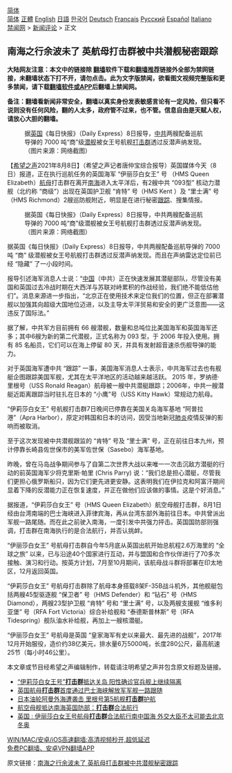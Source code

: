  <!-- 面包屑导航 --> <div class="breadcrumb"><!-- GTranslate: https://gtranslate.io/ -->  <div class="switcher notranslate">  <div class="selected">  <a href="#" onclick="return false;"> 简体</a>  </div>  <div class="option">  <a href="https://www.bannedbook.org" onclick="doGTranslate('zh-CN|zh-CN');jQuery('div.switcher div.selected a').html(jQuery(this).html());return false;" title="简体中文" class="nturl selected"> 简体</a>  <a href="https://www.bannedbook.org/zh-tw/" onclick="doGTranslate('zh-CN|zh-TW');jQuery('div.switcher div.selected a').html(jQuery(this).html());return false;" title="繁體中文" class="nturl"> 正體</a>  <a href="https://www.bannedbook.org/en/" onclick="doGTranslate('zh-CN|en');jQuery('div.switcher div.selected a').html(jQuery(this).html());return false;" title="English" class="nturl"> English</a>  <a href="https://www.bannedbook.org/ja/" onclick="doGTranslate('zh-CN|ja');jQuery('div.switcher div.selected a').html(jQuery(this).html());return false;" title="日本語" class="nturl"> 日語</a>  <a href="https://www.bannedbook.org/ko/" onclick="doGTranslate('zh-CN|ko');jQuery('div.switcher div.selected a').html(jQuery(this).html());return false;" title="한국어" class="nturl"> 한국어</a>  <a href="https://www.bannedbook.org/de/" onclick="doGTranslate('zh-CN|de');jQuery('div.switcher div.selected a').html(jQuery(this).html());return false;" title="Deutsch" class="nturl"> Deutsch</a>  <a href="https://www.bannedbook.org/fr/" onclick="doGTranslate('zh-CN|fr');jQuery('div.switcher div.selected a').html(jQuery(this).html());return false;" title="Français" class="nturl"> Français</a>  <a href="https://www.bannedbook.org/ru/" onclick="doGTranslate('zh-CN|ru');jQuery('div.switcher div.selected a').html(jQuery(this).html());return false;" title="Русский" class="nturl"> Русский</a>  <a href="https://www.bannedbook.org/es/" onclick="doGTranslate('zh-CN|es');jQuery('div.switcher div.selected a').html(jQuery(this).html());return false;" title="Español" class="nturl"> Español</a>  <a href="https://www.bannedbook.org/it/" onclick="doGTranslate('zh-CN|it');jQuery('div.switcher div.selected a').html(jQuery(this).html());return false;" title="Italiano" class="nturl"> Italiano</a>  </div>  </div>      <div class='breadcrumb-sub'><!-- Breadcrumb NavXT 6.3.0 --> <a href="https://www.bannedbook.org/" class="home">禁闻网</a> &gt; <a href="https://www.bannedbook.org/bnews/comments/" class="category">新闻评论</a> &gt; 正文</div></div><h2>南海之行余波未了 英航母打击群被中共潜舰秘密跟踪</h2> <p class="notice"><b>大陆网友注意：本文中的链接除 <a href="https://github.com/bannedbook/fanqiang" >翻墙</a>软件下载和<a href="https://github.com/killgcd/justmysocks/blob/master/README.md">翻墙推荐</a>链接外全部为禁网链接，未翻墙状态下打不开，请勿点击。此为文字版禁闻，欲看图文视频完整版和更多禁闻，请下载<a href="https://github.com/bannedbook/fanqiang">翻墙软件或APP</a>后翻墙上禁闻网。</p><p>备注：翻墙看新闻非常安全，翻墙以真实身份发表敏感言论有一定风险，但只看不说则没有任何风险，翻的人太多，政府管不过来，也不管。信息自由是天赋人权，请放心大胆的翻墙。</b></p>  <div class="entry"> <figure><figcaption>据<a href="https://www.bannedbook.org/bnews/tag/%e8%8b%b1%e5%9b%bd/" class="st_tag internal_tag" rel="tag" title="标签 英国 下的日志">英国</a>《每日快报》（Daily Express）8日报导，<a href="https://www.bannedbook.org/bnews/tag/%e4%b8%ad%e5%85%b1/" class="st_tag internal_tag" rel="tag" title="标签 中共 下的日志">中共</a>两艘配备巡航导弹的 7000 吨“商”级<a href="https://www.bannedbook.org/bnews/tag/%E6%BD%9C%E8%88%B0/" class="st_tag internal_tag" rel="tag" title="标签 潜舰 下的日志">潜舰</a>被女王号航舰<a href="https://www.bannedbook.org/bnews/tag/%E6%89%93%E5%87%BB%E7%BE%A4/" class="st_tag internal_tag" rel="tag" title="标签 打击群 下的日志">打击群</a>透过反潜声纳发现。（图片来源：网络截图）</figcaption></figure> <p>【<span class='wp_keywordlink_affiliate'><a href="https://www.soundofhope.org" title="希望之声" target="_blank">希望之声</a></span>2021年8月8日】（希望之声记者唐仲宝综合报导）英国媒体今天（8日）报道，正在执行巡航任务的英国海军 “伊丽莎白女王” 号 （HMS Queen Elizabeth）<a href="https://www.bannedbook.org/bnews/tag/%e8%88%aa%e6%af%8d/" class="st_tag internal_tag" rel="tag" title="标签 航母 下的日志">航母</a>打击群在离开<a href="https://www.bannedbook.org/bnews/tag/%e5%8d%97%e6%b5%b7/" class="st_tag internal_tag" rel="tag" title="标签 南海 下的日志">南海</a>进入太平洋后，有2艘中共 “093型” 核动力潜舰（北约称 “商级”）出现在英国护卫舰 “肯特” 号（HMS Kent ）及 “里士满” 号（HMS Richmond）2艘巡防舰附近，明显是在进行秘密<a href="https://www.bannedbook.org/bnews/tag/%E8%B7%9F%E8%B8%AA/" class="st_tag internal_tag" rel="tag" title="标签 跟踪 下的日志">跟踪</a>、搜集情报。</p> <figure><figcaption>据英国《每日快报》（Daily Express）8日报导，中共两艘配备巡航导弹的 7000 吨“商”级潜舰被女王号航舰打击群透过反潜声纳发现。（图片来源：网络截图）</figcaption></figure> <p>据英国《每日快报》（Daily Express）8日报导，中共两艘配备巡航导弹的 7000 吨 “商” 级潜舰被女王号航舰打击群透过反潜声纳发现。而且在声纳雷达定位前已经 “隐藏” 了一小段时间。</p> <p>报导引述海军消息人士说：“<span class='wp_keywordlink_affiliate'><a href="https://www.bannedbook.org/" title="中国" target="_blank">中国</a></span>（中共）正在快速发展其潜艇部队，尽管没有美国和英国过去冷战时期在大西洋与苏联对峙累积的作战经验，我们绝不能低估他们”。消息来源进一步指出，“北京正在使用技术来定位我们的位置，但正在部署潜舰以加强其向超级大国地位迈进，以及主导太平洋贸易和安全的更广泛意图——这违反了国际法。”</p>  <p>据了解，中共军方目前拥有 66 艘潜舰，数量和总吨位比美国海军和英国海军还多；其中6艘为新的第二代潜舰，正式名称为 093 型，于 2006 年投入使用。拥有 85 名船员，它们可以在海上停留 80 天，并具有发射超音速杀伤舰导弹的能力。</p> <p>对于英国海军遭中共 “跟踪” 一事，美国海军消息人士表示，中共海军过去也有舰艇企图跟踪美国军舰，尤其在太平洋地区的活动越来越活跃。 2015 年，罗纳德·里根号（USS Ronald Reagan）航母被一艘中共潜艇跟踪；2006年，中共一艘潜艇近距离跟踪当时驻扎在日本的 “小鹰”号（USS Kitty Hawk）常规动力航母。</p> <p>“伊莉莎白女王” 号航舰打击群7日晚间已停靠在美国关岛海军基地 “阿普拉港”（Apra Harbor），原定对韩国和日本的访问，因受当地新冠<a href="https://www.bannedbook.org/bnews/tag/%e8%82%ba%e7%82%8e/" class="st_tag internal_tag" rel="tag" title="标签 肺炎 下的日志">肺炎</a>疫情反弹的影响而被取消。</p>  <p>至于这次发现被中共潜舰跟监的 “肯特” 号及 “里士满” 号，正在前往日本九州，预计停靠长崎县佐世保市的美军佐世保（Sasebo）海军基地。</p> <p>昨晚，曾在马岛战争期间参与了自第二次世界大战以来唯一一次击沉敌方潜艇的行动的前英国海军少将克里斯·帕里 (Chris Parry) 说：“我们总是担心潜艇，尽管我们更担心俄罗斯船只，因为它们更先进更安静。这表明我们在伊拉克和阿富汗期间显着下降的反潜能力正在恢复速度，并正在做他们应该做的事情。这是个好消息。”</p> <p>据报道，“伊莉莎白女王” 号（HMS Queen Elizabeth）航空母舰打击群，8月1日经由台湾南端的巴士海峡进入菲律宾海，再从台湾东部外海前往日本。中共曾派出军舰一路尾随。而在此之前驶入南海，一度引发中共强力抨击。英国国防部则强调，打击群在南海执行的是合法航行，并否认挑衅。</p>  <p>“伊丽莎白女王” 号航母打击群自今年5月底从英国出航开始总航程2.6万海里的 “全球之旅” 以来，已与沿途40个国家进行互动，并与盟国和合作伙伴进行了70多次接触、演习和行动。按英方计划，7月至10月期间，该航母战斗群将部署在印太地区，12月返回英国。</p> <p>“伊莉莎白女王” 号航母打击群除了航母本身搭载8架F-35B战斗机外，其他舰艇包括两艘45型驱逐舰 “保卫者” 号（HMS Defender）和 “钻石” 号（HMS Diamond），两艘23型护卫舰 “肯特” 号和 “里士满” 号，以及两艘支援舰 “维多利亚堡” 号（RFA Fort Victoria）综合补给舰和 “泰德斯普林斯” 号（RFA Tidespring）舰队油水补给舰，再加上一艘核潜艇。</p> <p>“伊丽莎白女王” 号航母是英国 “皇家海军有史以来最大、最先进的战舰”，2017年12月开始服役，造价约38亿美元，排水量6万5000吨，长度280公尺，最高航速25节（每小时46公里）。</p>  <p>本文章或节目经希望之声编辑制作，转载请注明希望之声并包含原文标题及链接。 </p> <ul class='op-related-articles' title='相关阅读'> <li><a href='https://www.bannedbook.org/bnews/comments/20210808/1602518.html' target='_blank'>“伊莉莎白女王号”<b>打击群</b>抵达关岛 阳性确诊官兵舰上继续隔离</a></li> <li><a href='https://www.bannedbook.org/bnews/baitai/20210802/1598957.html' target='_blank'>英国航母<b>打击群</b>首度通过巴士海峡解放军军舰一路跟随</a></li> <li><a href='https://www.bannedbook.org/bnews/worldnews/20210731/1597859.html' target='_blank'>日本油轮阿曼外海遭袭击 里根号第5航舰<b>打击群</b>护航</a></li> <li><a href='https://www.bannedbook.org/bnews/baitai/20210731/1597767.html' target='_blank'>航空母舰抵达南海英国防部：<b>打击群</b>合法航行</a></li> <li><a href='https://www.bannedbook.org/bnews/headline/20210731/1597304.html' target='_blank'>英国 : 伊丽莎白女王号航母<b>打击群</b>合法航行南中国海 外交大臣不太可能去北京冬奥</a></li> </ul> <p class="texttj"> <a href="https://github.com/bannedbook/fanqiang/wiki/V2ray%E6%9C%BA%E5%9C%BA" target="_blank">WIN/MAC/安卓/iOS高速翻墙:高清视频秒开,超低延迟</a><br/> <a href="https://github.com/bannedbook/fanqiang/wiki/%E7%A6%81%E9%97%BB%E7%BD%91%E5%AE%89%E5%8D%93%E7%BF%BB%E5%A2%99%E6%96%B0%E9%97%BBAPP" target="_blank">免费PC翻墙、安卓VPN翻墙APP</a></p><p>原文链接：<a class="src_link"  href="https://www.soundofhope.org/post/533510" target="_blank">南海之行余波未了 英航母打击群被中共潜舰秘密跟踪</a></p><a name='sharetosocial'></a>  <div style="margin-bottom:5px;padding-bottom:5px;clear:both"> <div id="archive-pix-1" class="banner-ads"> <!-- AuctionX Display platform tag START --> <div id="26318x728x90x621x_ADSLOT2" clicktrack="%%CLICK_URL_ESC%%"></div> <!-- AuctionX Display platform tag END --> </div> <div id="archive-pix-2" class="banner-ads"> <!-- AuctionX Display platform tag START --> <div id="26315x300x250x621x_ADSLOT2" clicktrack="%%CLICK_URL_ESC%%"></div> <!-- AuctionX Display platform tag END --> </div> </div>  <div id="archive-pix-1" class="banner-ads"> <!-- AuctionX Display platform tag START --> <div id="26318x728x90x621x_ADSLOT3" clicktrack="%%CLICK_URL_ESC%%"></div> <!-- AuctionX Display platform tag END --> </div> </div><!--END ENTRY--> 